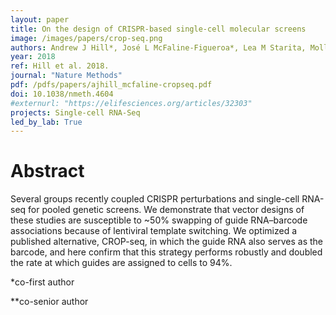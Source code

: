 ```yaml
---
layout: paper
title: On the design of CRISPR-based single-cell molecular screens
image: /images/papers/crop-seq.png
authors: Andrew J Hill*, José L McFaline-Figueroa*, Lea M Starita, Molly J Gasperini, Kenneth A Matreyek, Jonathan Packer, Dana Jackson, Jay Shendure**, Cole Trapnell**
year: 2018
ref: Hill et al. 2018.
journal: "Nature Methods"
pdf: /pdfs/papers/ajhill_mcfaline-cropseq.pdf
doi: 10.1038/nmeth.4604
#externurl: "https://elifesciences.org/articles/32303"
projects: Single-cell RNA-Seq
led_by_lab: True
---
```


# Abstract

Several groups recently coupled CRISPR perturbations and
single-cell RNA-seq for pooled genetic screens. We demonstrate
that vector designs of these studies are susceptible to ~50%
swapping of guide RNA–barcode associations because of lentiviral
template switching. We optimized a published alternative,
CROP-seq, in which the guide RNA also serves as the barcode,
and here confirm that this strategy performs robustly and doubled
the rate at which guides are assigned to cells to 94%.

*co-first author

**co-senior author
